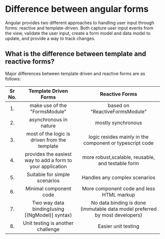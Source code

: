 # Difference between angular forms

Angular provides two different approaches to handling user input through forms: reactive and template-driven. Both capture user input events from the view, validate the user input, create a form model and data model to update, and provide a way to track changes. 

## What is the difference between template and reactive forms?

Major differences between template driven and reactive forms are as follows:
<!-- 
| Serial No.| Template Driven Forms  | Reactive Forms |
| : ------: | :--------------------: | :------------: |
| 1.        | make use of the "FormsModule"| based on "ReactiveFormsModule" |
| 2. | asynchronous in nature |  mostly synchronous|
| 3.| most of the logic is driven from the template |logic resides mainly in the component or typescript code |
| 4.| provides the easiest way to add a form to your application | more robust,scalable, reusable, and testable form |
|5. |Suitable for simple scenarios | Handles any complex scenarios |
|6.| Minimal component code| More component code and less HTML markup |
|7.| Two way data binding(using [(NgModel)] syntax) | No data binding is done (immutable data model preferred by most developers) |
|8.| Unit testing is another challenge | Easier unit testing | -->

| Sr No. | Template Driven Forms  | Reactive Forms  |
| :----: | :--------------------: | :-------------: |
| 1.     |  make use of the "FormsModule" | based on "ReactiveFormsModule" |
| 2.     | asynchronous in nature |  mostly synchronous|
| 3.     | most of the logic is driven from the template | logic resides mainly in the component or typescript code |
| 4.     | provides the easiest way to add a form to your application | more robust,scalable, reusable, and testable form |
|5.      |Suitable for simple scenarios | Handles any complex scenarios |
|6.      | Minimal component code| More component code and less HTML markup |
|7.      | Two way data binding(using [(NgModel)] syntax) | No data binding is done (immutable data model preferred by most developers) |
|8.      | Unit testing is another challenge | Easier unit testing |
